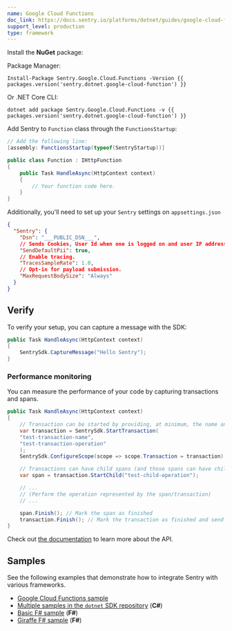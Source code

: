 ```yaml
---
name: Google Cloud Functions
doc_link: https://docs.sentry.io/platforms/dotnet/guides/google-cloud-functions/
support_level: production
type: framework
---
```


Install the **NuGet** package:

Package Manager:

```shell
Install-Package Sentry.Google.Cloud.Functions -Version {{ packages.version('sentry.dotnet.google-cloud-function') }}
```

Or .NET Core CLI:

```shell
dotnet add package Sentry.Google.Cloud.Functions -v {{ packages.version('sentry.dotnet.google-cloud-function') }}
```

Add Sentry to `Function` class through the `FunctionsStartup`:


```csharp
// Add the following line:
[assembly: FunctionsStartup(typeof(SentryStartup))]

public class Function : IHttpFunction
{
    public Task HandleAsync(HttpContext context)
    {
        // Your function code here. 
    }
}
```

Additionally, you'll need to set up your `Sentry` settings on `appsettings.json`

```json
{
  "Sentry": {
    "Dsn": "___PUBLIC_DSN___",
    // Sends Cookies, User Id when one is logged on and user IP address to sentry. It's turned off by default.
    "SendDefaultPii": true,
    // Enable tracing.
    "TracesSampleRate": 1.0,
    // Opt-in for payload submission.
    "MaxRequestBodySize": "Always"
  }
}

```

## Verify

To verify your setup, you can capture a message with the SDK:

```csharp
public Task HandleAsync(HttpContext context)
{
    SentrySdk.CaptureMessage("Hello Sentry");
}
```

### Performance monitoring

You can measure the performance of your code by capturing transactions and spans.

```csharp
public Task HandleAsync(HttpContext context)
{
    // Transaction can be started by providing, at minimum, the name and the operation
    var transaction = SentrySdk.StartTransaction(
    "test-transaction-name",
    "test-transaction-operation"
    );
    SentrySdk.ConfigureScope(scope => scope.Transaction = transaction);

    // Transactions can have child spans (and those spans can have child spans as well)
    var span = transaction.StartChild("test-child-operation");

    // ...
    // (Perform the operation represented by the span/transaction)
    // ...

    span.Finish(); // Mark the span as finished
    transaction.Finish(); // Mark the transaction as finished and send it to Sentry
}
```

Check out [the documentation](https://docs.sentry.io/platforms/dotnet/performance/instrumentation/) to learn more about the API.

## Samples

See the following examples that demonstrate how to integrate Sentry with various frameworks.

- [Google Cloud Functions sample](https://github.com/getsentry/sentry-dotnet/tree/main/samples/Sentry.Samples.Google.Cloud.Functions)
- [Multiple samples in the `dotnet` SDK repository](https://github.com/getsentry/sentry-dotnet/tree/main/samples) (**C#**)
- [Basic F# sample](https://github.com/sentry-demos/fsharp) (**F#**)
- [Giraffe F# sample](https://github.com/sentry-demos/giraffe) (**F#**)
